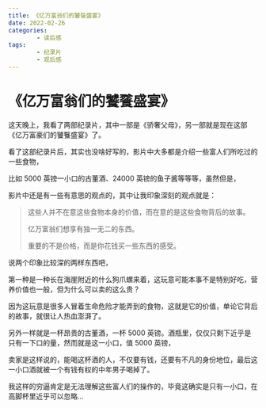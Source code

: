 ```yaml
---
title: 《亿万富翁们的饕餮盛宴》
date: 2022-02-26
categories:
        - 读后感
tags:
        - 纪录片
        - 观后感
---
```


# 《亿万富翁们的饕餮盛宴》

这天晚上，我看了两部纪录片，其中一部是《骄奢父母》，另一部就是现在这部《亿万富豪们的饕餮盛宴》了。

看了这部纪录片后，其实也没啥好写的，影片中大多都是介绍一些富人们所吃过的一些食物，

比如 5000 英镑一小口的古董酒、24000 英镑的鱼子酱等等等，虽然但是，

影片中还是有一些有意思的观点的，其中让我印象深刻的观点就是：

> 这些人并不在意这些食物本身的价值，而在意的是这些食物背后的故事。
>
> 亿万富翁们想享有独一无二的东西。
>
> 重要的不是价格，而是你花钱买一些东西的感受。

说两个印象比较深的两样东西吧，

第一种是一种长在海崖附近的什么狗爪螺来着，这玩意可能本事不是特别好吃，营养价值也一般，但为什么可以卖的这么贵？

因为这玩意是很多人冒着生命危险才能弄到的食物，这就是它的价值，单论它背后的故事，就很让人热血澎湃了。

另外一样就是一杯昂贵的古董酒，一杯 5000 英镑。酒瓶里，仅仅只剩下近乎是只有一下口的量，然而就是这一小口，值 5000 英镑，

卖家是这样说的，能喝这杯酒的人，不仅要有钱，还要有不凡的身份地位，最后这一小口酒就被一个有钱有权的中年男子喝掉了。

我这样的穷逼肯定是无法理解这些富人们的操作的，毕竟这确实是只有一小口，在高脚杯里近乎可以忽略...
